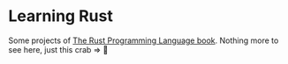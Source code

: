 # Learning Rust

Some projects of [The Rust Programming Language book](https://doc.rust-lang.org/book/title-page.html).
Nothing more to see here, just this crab => 🦀

